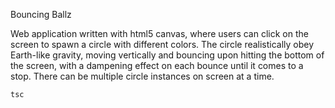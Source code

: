 Bouncing Ballz

Web application written with html5 canvas, where users can click on the screen to spawn a circle with different colors. The circle realistically obey Earth-like gravity, moving vertically and bouncing upon hitting the bottom of the screen, with a dampening effect on each bounce until it comes to a stop. There can be multiple circle instances on screen at a time.

```bash
tsc
